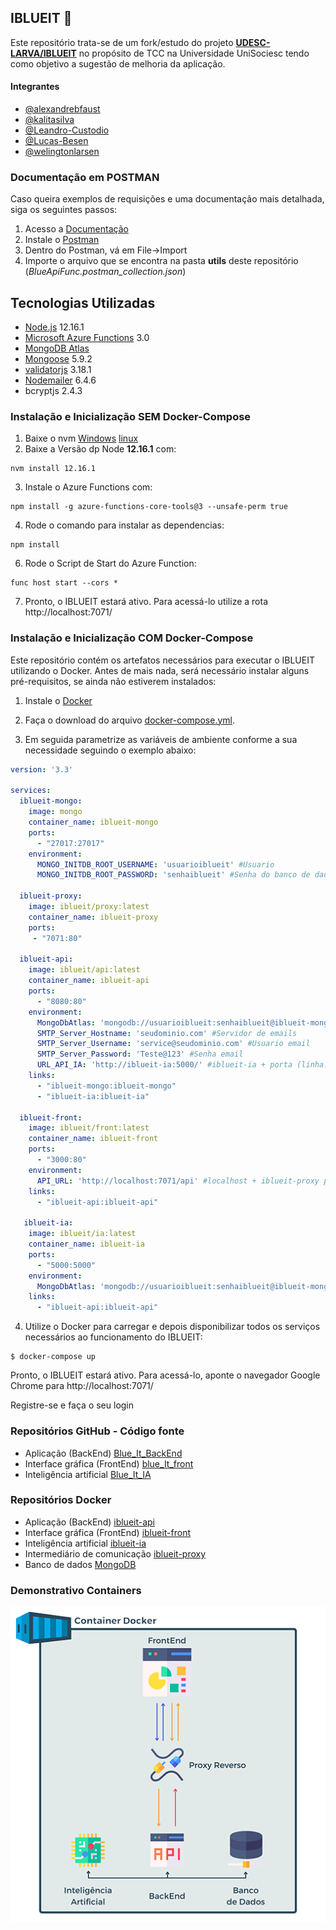 
## IBLUEIT 🐬
Este repositório trata-se de um fork/estudo do projeto **[UDESC-LARVA/IBLUEIT](https://github.com/UDESC-LARVA/IBLUEIT)** no propósito de TCC na Universidade UniSociesc tendo como objetivo a sugestão de melhoria da aplicação.

#### Integrantes

- [@alexandrebfaust](https://github.com/alexandrebfaust) 
- [@kalitasilva](https://github.com/kalitasilva) 
- [@Leandro-Custodio](https://github.com/Leandro-Custodio) 
- [@Lucas-Besen](https://github.com/Lucas-Besen) 
- [@welingtonlarsen](https://github.com/welingtonlarsen) 

### Documentação em POSTMAN
Caso queira exemplos de requisições e uma documentação mais detalhada, siga os seguintes passos:
1. Acesso a [Documentação](https://documenter.getpostman.com/view/10306115/Uz5DoweB)
2. Instale o [Postman](https://www.postman.com/downloads/)
3. Dentro do Postman, vá em File->Import
4. Importe o arquivo que se encontra na pasta **utils** deste repositório (*BlueApiFunc.postman_collection.json*)

## Tecnologias Utilizadas
- [Node.js](https://nodejs.org/en/) 12.16.1
- [Microsoft Azure Functions](https://azure.microsoft.com/pt-br/services/functions/) 3.0
- [MongoDB Atlas](https://www.mongodb.com/cloud/atlas)
- [Mongoose](https://mongoosejs.com) 5.9.2
- [validatorjs](https://github.com/skaterdav85/validatorjs) 3.18.1
- [Nodemailer](https://nodemailer.com/about/) 6.4.6
- bcryptjs 2.4.3

### Instalação e Inicialização SEM Docker-Compose
1. Baixe o nvm [Windows](https://github.com/coreybutler/nvm-windows/releases) [linux](https://github.com/nvm-sh/nvm)
2. Baixe a Versão dp Node <strong>12.16.1</strong> com:
```
nvm install 12.16.1
```
3. Instale o Azure Functions com:
```
npm install -g azure-functions-core-tools@3 --unsafe-perm true
```
4. Rode o comando para instalar as dependencias:
```
npm install
```
6. Rode o Script de Start do Azure Function:
```
func host start --cors *
```
7. Pronto, o IBLUEIT estará ativo. Para acessá-lo utilize a rota http://localhost:7071/

### Instalação e Inicialização COM Docker-Compose

Este repositório contém os artefatos necessários para executar o IBLUEIT utilizando o Docker.
Antes de mais nada, será necessário instalar alguns pré-requisitos, se ainda não estiverem instalados:

1. Instale o [Docker](https://docs.docker.com/install/)
2. Faça o download do arquivo [docker-compose.yml](https://github.com/unisocisec/Blue_It_BackEnd/blob/main/docker-compose.yml "docker-compose.yml").

3. Em seguida parametrize as variáveis de ambiente conforme a sua necessidade seguindo o exemplo abaixo:
```yaml
version: '3.3'

services:
  iblueit-mongo:
    image: mongo
    container_name: iblueit-mongo
    ports:
      - "27017:27017"
    environment:
      MONGO_INITDB_ROOT_USERNAME: 'usuarioiblueit' #Usuario
      MONGO_INITDB_ROOT_PASSWORD: 'senhaiblueit' #Senha do banco de dados

  iblueit-proxy:
    image: iblueit/proxy:latest
    container_name: iblueit-proxy
    ports:
     - "7071:80"

  iblueit-api:
    image: iblueit/api:latest
    container_name: iblueit-api
    ports:
      - "8080:80"
    environment:
      MongoDbAtlas: 'mongodb://usuarioiblueit:senhaiblueit@iblueit-mongo/?retryWrites=true&w=majority' #Alterar Usuario e senha (linha: 10 e 11)
      SMTP_Server_Hostname: 'seudominio.com' #Servidor de emails
      SMTP_Server_Username: 'service@seudominio.com' #Usuario email
      SMTP_Server_Password: 'Teste@123' #Senha email
      URL_API_IA: 'http://iblueit-ia:5000/' #iblueit-ia + porta (linha: 48)
    links:
      - "iblueit-mongo:iblueit-mongo"
      - "iblueit-ia:iblueit-ia"

  iblueit-front:
    image: iblueit/front:latest
    container_name: iblueit-front
    ports:
      - "3000:80"
    environment:
      API_URL: 'http://localhost:7071/api' #localhost + iblueit-proxy porta (linha: 23)
    links:
      - "iblueit-api:iblueit-api"

   iblueit-ia:
    image: iblueit/ia:latest
    container_name: iblueit-ia
    ports:
      - "5000:5000"
    environment:
      MongoDbAtlas: 'mongodb://usuarioiblueit:senhaiblueit@iblueit-mongo/?retryWrites=true&w=majority' #Alterar Usuario e senha (linha: 10 e 11)
    links:
      - "iblueit-api:iblueit-api"
```

4. Utilize o Docker para carregar e depois disponibilizar todos os serviços necessários ao funcionamento do IBLUEIT:

```
$ docker-compose up
```

Pronto, o IBLUEIT estará ativo. Para acessá-lo, aponte o navegador Google Chrome para http://localhost:7071/

Registre-se e faça o seu login

### Repositórios GitHub - Código fonte

- Aplicação (BackEnd) [Blue_It_BackEnd](https://github.com/unisocisec/Blue_It_BackEnd)
- Interface gráfica (FrontEnd) [blue_It_front](https://github.com/unisocisec/blue_It_front)
- Inteligência artificial [Blue_It_IA](https://github.com/unisocisec/Blue_It_IA)

### Repositórios Docker

- Aplicação (BackEnd) [iblueit-api](https://hub.docker.com/repository/docker/iblueit/api)
- Interface gráfica (FrontEnd) [iblueit-front](https://hub.docker.com/repository/docker/iblueit/front)
- Inteligência artificial [iblueit-ia](https://hub.docker.com/repository/docker/iblueit/ia)
- Intermediário de comunicação [iblueit-proxy](https://hub.docker.com/repository/docker/iblueit/proxy)
- Banco de dados [MongoDB](https://hub.docker.com/_/mongo)

### Demonstrativo Containers

![Demonstrativo Containers](https://github.com/unisocisec/Blue_It_BackEnd/blob/main/containers.png?raw=true)
